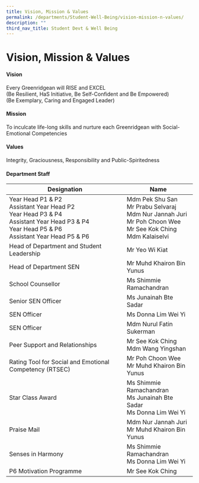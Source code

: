 ```yaml
---
title: Vision, Mission & Values
permalink: /departments/Student-Well-Being/vision-mission-n-values/
description: ""
third_nav_title: Student Devt & Well Being
---
```

# Vision, Mission &amp; Values

####  Vision

Every Greenridgean will&nbsp;RISE and EXCEL&nbsp;  
(Be Resilient, HaS Initiative, Be Self-Confident and Be Empowered)  
(Be Exemplary, Caring and Engaged Leader)  

####  Mission
To inculcate life-long skills and nurture each Greenridgean with&nbsp;Social-Emotional Competencies  

#### Values
Integrity, Graciousness, Responsibility and Public-Spiritedness


#### Department Staff


|        Designation         | Name        |
|-----------------------------------------------------------------------------------------------------------------------------------------------------------------------|--------------------------------------------------------------------------------------------------------------------------------------|
|Year Head P1 &amp; P2<br>Assistant Year Head P2<br>Year Head P3 &amp; P4<br>Assistant Year Head P3 &amp; P4<br>Year Head P5 &amp; P6 <br>Assistant Year Head P5 &amp; P6 |  Mdm Pek Shu San<br>Mr Prabu Selvaraj<br>Mdm Nur Jannah Juri<br>Mr Poh Choon Wee<br>Mr See Kok Ching<br>Mdm Kalaiselvi |
|  Head of Department and Student Leadership                 | Mr Yeo Wi Kiat           |
| Head of Department SEN                 | Mr Muhd Khairon Bin Yunus                                                                                                            |
|  School Counsellor          | Ms Shimmie Ramachandran            |
| Senior SEN Officer <br>               | Ms Junainah Bte Sadar |
SEN Officer| Ms Donna Lim Wei Yi  |
SEN Officer| Mdm Nurul Fatin Sukerman|  Social Emotional Learning (SEL) Social Skills      | Mdm Pek Shu San           | 
| Peer Support and Relationships     | Mr See Kok Ching<br>Mdm Wang Yingshan            |
| Rating Tool for Social and Emotional Competency (RTSEC)      | Mr Poh Choon Wee <br>Mr Muhd Khairon Bin Yunus       |
| Star Class Award                         | Ms Shimmie Ramachandran<br>Ms Junainah Bte Sadar<br>Ms Donna Lim Wei Yi       |
| Praise Mail           | Mdm Nur Jannah Juri<br>Mr Muhd Khairon Bin Yunus                |  |
| Senses in Harmony                    | Ms Shimmie Ramachandran<br>Ms Donna Lim Wei Yi             |
| P6 Motivation Programme              | Mr See Kok Ching
